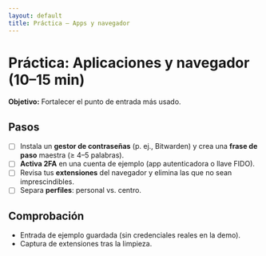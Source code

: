 ```yaml
---
layout: default
title: Práctica — Apps y navegador
---
```


# Práctica: Aplicaciones y navegador (10–15 min)

**Objetivo:** Fortalecer el punto de entrada más usado.

## Pasos
- [ ] Instala un **gestor de contraseñas** (p. ej., Bitwarden) y crea una **frase de paso** maestra (≥ 4–5 palabras).
- [ ] **Activa 2FA** en una cuenta de ejemplo (app autenticadora o llave FIDO).
- [ ] Revisa tus **extensiones** del navegador y elimina las que no sean imprescindibles.
- [ ] Separa **perfiles**: personal vs. centro.

## Comprobación
- Entrada de ejemplo guardada (sin credenciales reales en la demo).
- Captura de extensiones tras la limpieza.
